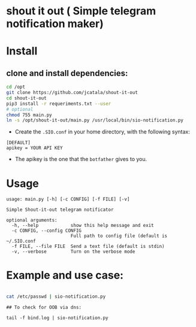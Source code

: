 # shout it out ( Simple telegram notification maker)



# Install

## clone and install dependencies:

```bash
cd /opt
git clone https://github.com/jcatala/shout-it-out
cd shout-it-out
pip3 install -r requeriments.txt --user
# optional
chmod 755 main.py
ln -s /opt/shout-it-out/main.py /usr/local/bin/sio-notification.py
```


* Create the `.SIO.conf` in your home directory, with the following syntax:

```
[DEFAULT]
apikey = YOUR API KEY

```

* The apikey is the one that the `botfather` gives to you.

# Usage 

```
usage: main.py [-h] [-c CONFIG] [-f FILE] [-v]

Simple Shout-it-out telegram notificator

optional arguments:
  -h, --help            show this help message and exit
  -c CONFIG, --config CONFIG
                        Full path to config file (default is ~/.SIO.conf
  -f FILE, --file FILE  Send a text file (default is stdin)
  -v, --verbose         Turn on the verbose mode

```


# Example and use case:


```bash

cat /etc/passwd | sio-notification.py

```

```
## To check for OOB via dns:

tail -f bind.log | sio-notification.py

```
